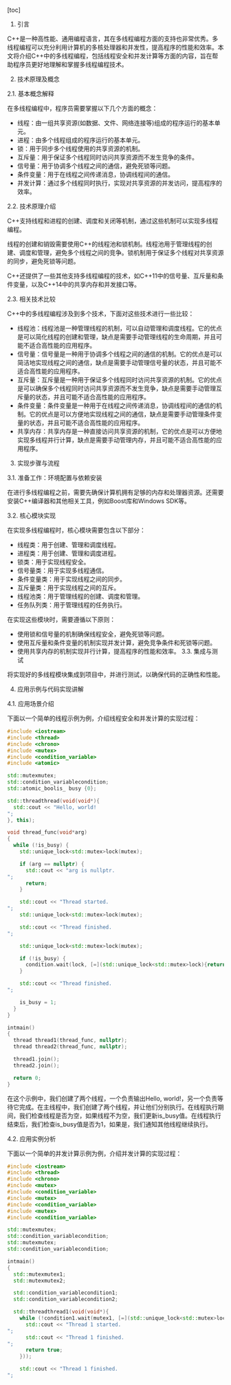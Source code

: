 
[toc]                    
                
                
1. 引言

C++是一种高性能、通用编程语言，其在多线程编程方面的支持也非常优秀。多线程编程可以充分利用计算机的多核处理器和并发性，提高程序的性能和效率。本文将介绍C++中的多线程编程，包括线程安全和并发计算等方面的内容，旨在帮助程序员更好地理解和掌握多线程编程技术。

2. 技术原理及概念

2.1. 基本概念解释

在多线程编程中，程序员需要掌握以下几个方面的概念：

* 线程：由一组共享资源(如数据、文件、网络连接等)组成的程序运行的基本单元。
* 进程：由多个线程组成的程序运行的基本单元。
* 锁：用于同步多个线程使用的共享资源的机制。
* 互斥量：用于保证多个线程同时访问共享资源而不发生竞争的条件。
* 信号量：用于协调多个线程之间的通信，避免死锁等问题。
* 条件变量：用于在线程之间传递消息，协调线程间的通信。
* 并发计算：通过多个线程同时执行，实现对共享资源的并发访问，提高程序的效率。

2.2. 技术原理介绍

C++支持线程和进程的创建、调度和关闭等机制，通过这些机制可以实现多线程编程。

线程的创建和销毁需要使用C++的线程池和锁机制。线程池用于管理线程的创建、调度和管理，避免多个线程之间的竞争。锁机制用于保证多个线程对共享资源的同步，避免死锁等问题。

C++还提供了一些其他支持多线程编程的技术，如C++11中的信号量、互斥量和条件变量，以及C++14中的共享内存和并发接口等。

2.3. 相关技术比较

C++中的多线程编程涉及到多个技术，下面对这些技术进行一些比较：

* 线程池：线程池是一种管理线程的机制，可以自动管理和调度线程。它的优点是可以简化线程的创建和管理，缺点是需要手动管理线程的生命周期，并且可能不适合高性能的应用程序。
* 信号量：信号量是一种用于协调多个线程之间的通信的机制。它的优点是可以简洁地实现线程之间的通信，缺点是需要手动管理信号量的状态，并且可能不适合高性能的应用程序。
* 互斥量：互斥量是一种用于保证多个线程同时访问共享资源的机制。它的优点是可以确保多个线程同时访问共享资源而不发生竞争，缺点是需要手动管理互斥量的状态，并且可能不适合高性能的应用程序。
* 条件变量：条件变量是一种用于在线程之间传递消息，协调线程间的通信的机制。它的优点是可以方便地实现线程之间的通信，缺点是需要手动管理条件变量的状态，并且可能不适合高性能的应用程序。
* 共享内存：共享内存是一种直接访问共享资源的机制，它的优点是可以方便地实现多线程并行计算，缺点是需要手动管理内存，并且可能不适合高性能的应用程序。

3. 实现步骤与流程

3.1. 准备工作：环境配置与依赖安装

在进行多线程编程之前，需要先确保计算机拥有足够的内存和处理器资源。还需要安装C++编译器和其他相关工具，例如Boost库和Windows SDK等。

3.2. 核心模块实现

在实现多线程编程时，核心模块需要包含以下部分：

* 线程类：用于创建、管理和调度线程。
* 进程类：用于创建、管理和调度进程。
* 锁类：用于实现线程安全。
* 信号量类：用于实现多线程通信。
* 条件变量类：用于实现线程之间的同步。
* 互斥量类：用于实现线程之间的互斥。
* 线程池类：用于管理线程的创建、调度和管理。
* 任务队列类：用于管理线程的任务执行。

在实现这些模块时，需要遵循以下原则：

* 使用锁和信号量的机制确保线程安全，避免死锁等问题。
* 使用互斥量和条件变量的机制实现并发计算，避免竞争条件和死锁等问题。
* 使用共享内存的机制实现并行计算，提高程序的性能和效率。
3.3. 集成与测试

将实现好的多线程模块集成到项目中，并进行测试，以确保代码的正确性和性能。

4. 应用示例与代码实现讲解

4.1. 应用场景介绍

下面以一个简单的线程示例为例，介绍线程安全和并发计算的实现过程：

```c++
#include <iostream>
#include <thread>
#include <chrono>
#include <mutex>
#include <condition_variable>
#include <atomic>

std::mutexmutex;
std::condition_variablecondition;
std::atomic_boolis_ busy {0};

std::threadthread(void(void*){
  std::cout << "Hello, world!
";
}, this);

void thread_func(void*arg)
{
  while (!is_busy) {
    std::unique_lock<std::mutex>lock(mutex);

    if (arg == nullptr) {
      std::cout << "arg is nullptr.
";
      return;
    }

    std::cout << "Thread started.
";
    std::unique_lock<std::mutex>lock(mutex);

    std::cout << "Thread finished.
";

    std::unique_lock<std::mutex>lock(mutex);

    if (!is_busy) {
      condition.wait(lock, [=](std::unique_lock<std::mutex>lock){return is_busy;});
    }

    std::cout << "Thread finished.
";

    is_busy = 1;
  }
}

intmain()
{
  thread thread1(thread_func, nullptr);
  thread thread2(thread_func, nullptr);

  thread1.join();
  thread2.join();

  return 0;
}
```

在这个示例中，我们创建了两个线程，一个负责输出Hello, world!，另一个负责等待它完成。在主线程中，我们创建了两个线程，并让他们分别执行。在线程执行期间，我们检查线程是否为空，如果线程不为空，我们更新is_busy值。在线程执行结束后，我们检查is_busy值是否为1，如果是，我们通知其他线程继续执行。

4.2. 应用实例分析

下面以一个简单的并发计算示例为例，介绍并发计算的实现过程：

```c++
#include <iostream>
#include <thread>
#include <chrono>
#include <mutex>
#include <condition_variable>
#include <mutex>
#include <condition_variable>
#include <mutex>
#include <condition_variable>

std::mutexmutex;
std::condition_variablecondition;
std::mutexmutex;
std::condition_variablecondition;

intmain()
{
  std::mutexmutex1;
  std::mutexmutex2;

  std::condition_variablecondition1;
  std::condition_variablecondition2;

  std::threadthread1(void(void*){
    while (!condition1.wait(mutex1, [=](std::unique_lock<std::mutex>lock, std::lock_guard<std::mutex>guard){
      std::cout << "Thread 1 started.
";
      std::cout << "Thread 1 finished.
";
      return true;
    }));

    std::cout << "Thread 1 finished.
";

